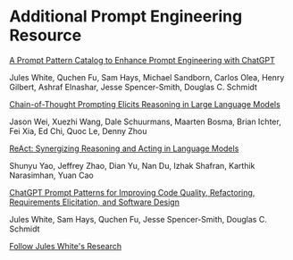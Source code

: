 # Additional Prompt Engineering Resource

[A Prompt Pattern Catalog to Enhance Prompt Engineering with ChatGPT](https://arxiv.org/abs/2302.11382)

Jules White, Quchen Fu, Sam Hays, Michael Sandborn, Carlos Olea, Henry Gilbert, Ashraf Elnashar, Jesse Spencer-Smith, Douglas C. Schmidt

[Chain-of-Thought Prompting Elicits Reasoning in Large Language Models](https://arxiv.org/abs/2201.11903)

Jason Wei, Xuezhi Wang, Dale Schuurmans, Maarten Bosma, Brian Ichter, Fei Xia, Ed Chi, Quoc Le, Denny Zhou

[ReAct: Synergizing Reasoning and Acting in Language Models](https://arxiv.org/abs/2210.03629)

Shunyu Yao, Jeffrey Zhao, Dian Yu, Nan Du, Izhak Shafran, Karthik Narasimhan, Yuan Cao

[ChatGPT Prompt Patterns for Improving Code Quality, Refactoring, Requirements Elicitation, and Software Design](https://arxiv.org/abs/2303.07839)

Jules White, Sam Hays, Quchen Fu, Jesse Spencer-Smith, Douglas C. Schmidt

[Follow Jules White's Research](https://www.magnum.io/people/jules.html)
